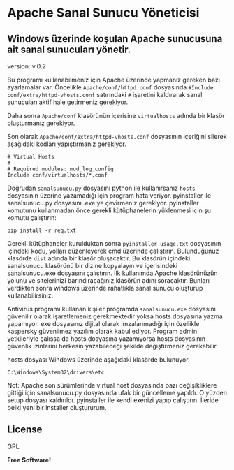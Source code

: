 # Apache Sanal Sunucu Yöneticisi
## Windows üzerinde koşulan Apache sunucusuna ait sanal sunucuları yönetir.

version: v.0.2

Bu programı kullanabilmeniz için Apache üzerinde yapmanız gereken bazı ayarlamalar var. Öncelikle `Apache/conf/httpd.conf` dosyasında `#Include conf/extra/httpd-vhosts.conf` satırındaki `#` işaretini kaldırarak sanal sunucuları aktif hale getirmeniz gerekiyor.

Daha sonra `Apache/conf` klasörünün içerisine `virtualhosts` adında bir klasör oluşturmanız gerekiyor.

Son olarak `Apache/conf/extra/httpd-vhosts.conf` dosyasının içeriğini silerek aşağıdaki kodları yapıştırmanız gerekiyor.

```
# Virtual Hosts
#
# Required modules: mod_log_config
Include conf/virtualhosts/*.conf
```

Doğrudan `sanalsunucu.py` dosyasını python ile kullanırsanız `hosts` dosyasının üzerine yazamadığı için program hata veriyor. pyinstaller ile sanalsunucu.py dosyasını .exe ye çevirmeniz gerekiyor. pyinstaller komutunu kullanmadan önce gerekli kütüphanelerin yüklenmesi için şu komutu çalıştırın:
```
pip install -r req.txt
```
Gerekli kütüphaneler kurulduktan sonra `pyinstaller_usage.txt` dosyasının içindeki kodu, yolları düzenleyerek cmd üzerinde çalıştırın. Bulunduğunuz klasörde `dist` adında bir klasör oluşacaktır. Bu klasörün içindeki sanalsunucu klasörünü bir dizine kopyalayın ve içerisindeki sanalsunucu.exe dosyasını çalıştırın. İlk kullanımda Apache klasörünüzün yolunu ve sitelerinizi barındıracağınız klasörün adını soracaktır. Bunları verdikten sonra windows üzerinde rahatlıkla sanal sunucu oluşturup kullanabilirsiniz.

Antivirüs programı kullanan kişiler programda `sanalsunucu.exe` dosyasını güvenilir olarak işaretlemeniz gerekmektedir yoksa hosts dosyasına yazma yapamıyor. exe dosyasınız dijital olarak imzalanmadığı için özellikle kaspersky güvenilmez yazılım olarak kabul ediyor. Program admin yetkileriyle çalışsa da hosts dosyasına yazamıyorsa hosts dosyasının güvenlik izinlerini herkesin yazabileceği şekilde değiştirmeniz gerekebilir.

hosts dosyası Windows üzerinde aşağıdaki klasörde bulunuyor.

```
C:\Windows\System32\drivers\etc
```

Not: Apache son sürümlerinde virtual host dosyasında bazı değişikliklere gittiği için sanalsunucu.py dosyasında ufak bir güncelleme yapıldı. O yüzden setup dosyası kaldırıldı. pyinstaller ile kendi exenizi yapıp çalıştırın. İleride belki yeni bir installer oluştururum.

## License
GPL

**Free Software!**
